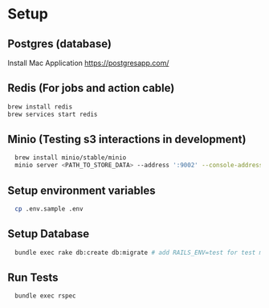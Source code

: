 # Setup

## Postgres (database)
Install Mac Application 
https://postgresapp.com/

## Redis (For jobs and action cable)
```bash
brew install redis
brew services start redis
```

## Minio (Testing s3 interactions in development)
```bash
  brew install minio/stable/minio
  minio server <PATH_TO_STORE_DATA> --address ':9002' --console-address ':9001'
```

## Setup environment variables
```bash
  cp .env.sample .env
```

## Setup Database
```bash
  bundle exec rake db:create db:migrate # add RAILS_ENV=test for test migrations
```

## Run Tests
```bash
  bundle exec rspec
```